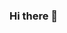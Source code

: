 ### Hi there 👋

<!--
**letsgologan/letsgologan** is a ✨ _special_ ✨ repository because its `README.md` (this file) appears on your GitHub profile.

Here are some ideas to get you started:

- 🔭 I’m currently working on Server side and automation team.
- 🌱 I’m currently learning DevOps, of course
- 👯 I’m looking to collaborate on Bash script, Python project, automation, IaC and K8S
- 🤔 I’m looking for help with Linux world.
- 💬 Ask me about Linux mainly or Bash.
- 📫 How to reach me: phantanphong98@gmail.com
-->
